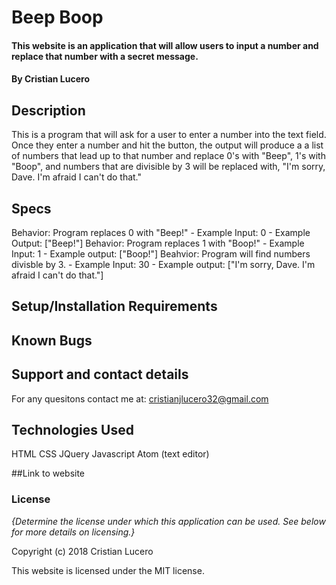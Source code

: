 # Beep Boop

#### This website is an application that will allow users to input a number and replace that number with a secret message.

#### By Cristian Lucero

## Description
This is a program that will ask for a user to enter a number into the text field. Once they enter a number and hit the button, the output will produce a a list of numbers that lead up to that number and replace 0's with "Beep", 1's with "Boop", and numbers that are divisible by 3 will be replaced with, "I'm sorry, Dave. I'm afraid I can't do that."

## Specs
Behavior: Program replaces 0 with "Beep!"
    - Example Input: 0
    - Example Output: ["Beep!"]
Behavior: Program replaces 1 with "Boop!"
    - Example Input: 1
    - Example output: ["Boop!"]
Beahvior: Program will find numbers divisble by 3.
    - Example Input: 30
    - Example output: ["I'm sorry, Dave. I'm afraid I can't do that."]


## Setup/Installation Requirements




## Known Bugs



## Support and contact details

For any quesitons contact me at: cristianjlucero32@gmail.com

## Technologies Used

HTML
CSS
JQuery
Javascript
Atom (text editor)

##Link to website


### License

*{Determine the license under which this application can be used.  See below for more details on licensing.}*

Copyright (c) 2018 Cristian Lucero

This website is licensed under the MIT license.
